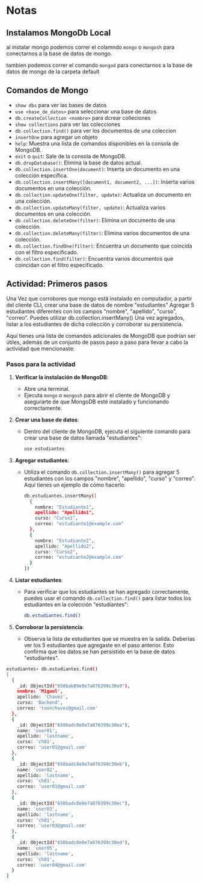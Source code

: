 # Notas

## Instalamos MongoDb Local

al instalar mongo podemos correr el colamndo `mongo` o `mongosh` para conectarnos a la base de datos de mongo.

tambien podemos correr el comando `mongod` para conectarnos a la base de datos de mongo de la carpeta default

## Comandos de Mongo

- `show dbs` para ver las bases de datos
- `use <base_de_datos>` para seleccionar una base de datos
- `db.createCollection <nombre>` para dcrear colleciones
- `show collections` para ver las colecciones
- `db.collection.find()` para ver los documentos de una coleccion
- `insertOne` para agregar un objeto
- `help`: Muestra una lista de comandos disponibles en la consola de MongoDB.
- `exit` o `quit`: Sale de la consola de MongoDB.
- `db.dropDatabase()`: Elimina la base de datos actual.
- `db.collection.insertOne(document)`: Inserta un documento en una colección específica.
- `db.collection.insertMany([document1, document2, ...])`: Inserta varios documentos en una colección.
- `db.collection.updateOne(filter, update)`: Actualiza un documento en una colección.
- `db.collection.updateMany(filter, update)`: Actualiza varios documentos en una colección.
- `db.collection.deleteOne(filter)`: Elimina un documento de una colección.
- `db.collection.deleteMany(filter)`: Elimina varios documentos de una colección.
- `db.collection.findOne(filter)`: Encuentra un documento que coincida con el filtro especificado.
- `db.collection.find(filter)`: Encuentra varios documentos que coincidan con el filtro especificado.

## Actividad: Primeros pasos

Una Vez que corrobores que mongo estä instalado en computador, a partir del
cliente CLI, crear una base de datos de nombre "estudiantes"
Agregar 5 estudiantes diferentes con los campos "nombre", "apellido", "curso",
"correo". Puedes utilizar db.colIection.insertMany()
Una vez agregados, listar a los estudiantes de dicha colecciön y corroborar su
persistencia.

Aquí tienes una lista de comandos adicionales de MongoDB que podrían ser útiles, además de un conjunto de pasos paso a paso para llevar a cabo la actividad que mencionaste:

### Pasos para la actividad

1. **Verificar la instalación de MongoDB**:
   - Abre una terminal.
   - Ejecuta `mongo` o `mongosh` para abrir el cliente de MongoDB y asegurarte de que MongoDB esté instalado y funcionando correctamente.

2. **Crear una base de datos**:
   - Dentro del cliente de MongoDB, ejecuta el siguiente comando para crear una base de datos llamada "estudiantes":

     ```bash
     use estudiantes
     ```

3. **Agregar estudiantes**:
   - Utiliza el comando `db.collection.insertMany()` para agregar 5 estudiantes con los campos "nombre", "apellido", "curso" y "correo". Aquí tienes un ejemplo de cómo hacerlo:

     ```bash
     db.estudiantes.insertMany([
       {
         nombre: "Estudiante1",
         apellido: "Apellido1",
         curso: "Curso1",
         correo: "estudiante1@example.com"
       },
       {
         nombre: "Estudiante2",
         apellido: "Apellido2",
         curso: "Curso2",
         correo: "estudiante2@example.com"
       }
     ])
     ```

4. **Listar estudiantes**:
   - Para verificar que los estudiantes se han agregado correctamente, puedes usar el comando `db.collection.find()` para listar todos los estudiantes en la colección "estudiantes":

     ```bash
     db.estudiantes.find()
     ```

5. **Corroborar la persistencia**:
   - Observa la lista de estudiantes que se muestra en la salida. Deberías ver los 5 estudiantes que agregaste en el paso anterior. Esto confirma que los datos se han persistido en la base de datos "estudiantes".

```bash
estudiantes> db.estudiantes.find()
[
  {
    _id: ObjectId("650bab89e0e7a076399c30e9"),
    nombre: 'Miguel',
    apellido: 'Chavez',
    curso: 'Backend',
    correo: 'toonchavez@gmail.com'
  },
  {
    _id: ObjectId("650badc8e0e7a076399c30ea"),
    name: 'user01',
    apellido: 'lastname',
    curso: 'ch01',
    correo: 'user01@gmail.com'
  },
  {
    _id: ObjectId("650badc8e0e7a076399c30eb"),
    name: 'user02',
    apellido: 'lastname',
    curso: 'ch01',
    correo: 'user01@gmail.com'
  },
  {
    _id: ObjectId("650badc8e0e7a076399c30ec"),
    name: 'user03',
    apellido: 'lastname',
    curso: 'ch01',
    correo: 'user03@gmail.com'
  },
  {
    _id: ObjectId("650badc8e0e7a076399c30ed"),
    name: 'user05',
    apellido: 'lastname',
    curso: 'ch01',
    correo: 'user04@gmail.com'
  }
]
```
